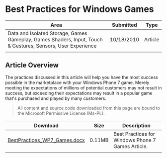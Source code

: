# Best Practices for Windows Games

|Area|Submitted|Type|
|-|-|-|
Data and Isolated Storage, Games Gameplay, Games Shaders, Input, Touch & Gestures, Sensors, User Experience|10/18/2010|Article
||||

## Article Overview

The practices discussed in this article will help you have the most success possible in the marketplace with your Windows Phone 7 game. Merely meeting the expectations of millions of potential customers may not result in success, but exceeding their expectations may result in a popular game that's purchased and played by many customers.

> All content and source code downloaded from this page are bound to the Microsoft Permissive License (Ms-PL).

Download | Size | Description
---|---|---|
[BestPractices_WP7_Games.docx](https://github.com/simondarksidej/XNAGameStudio/tree/master/Documents/BestPractices_WP7_Games.docx?raw=true) | 0.11MB | Best Practices for Windows Phone 7 Games Article.
||||